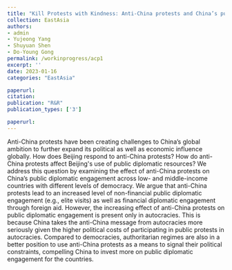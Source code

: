```yaml
---
title: "Kill Protests with Kindness: Anti-China protests and China’s public diplomacy"
collection: EastAsia
authors: 
- admin
- Yujeong Yang
- Shuyuan Shen
- Do-Young Gong
permalink: /workinprogress/acp1
excerpt: ''
date: 2023-01-16
categories: "EastAsia"

paperurl: 
citation:
publication: "R&R"
publication_types: ['3']

paperurl: 
---
```


Anti-China protests have been creating challenges to China’s global ambition to further expand its political as well as economic influence globally. How does Beijing respond to anti-China protests? How do anti-China protests affect Beijing's use of public diplomatic resources? We address this question by examining the effect of anti-China protests on China’s public diplomatic engagement across low- and middle-income countries with different levels of democracy. We argue that anti-China protests lead to an increased level of non-financial public diplomatic engagement (e.g., elite visits) as well as financial diplomatic engagement through foreign aid. However, the increasing effect of anti-China protests on public diplomatic engagement is present only in autocracies. This is because China takes the anti-China message from autocracies more seriously given the higher political costs of participating in public protests in autocracies. Compared to democracies, authoritarian regimes are also in a better position to use anti-China protests as a means to signal their political constraints, compelling China to invest more on public diplomatic engagement for the countries.
